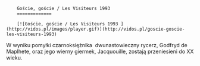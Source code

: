 
        Goście, goście / Les Visiteurs 1993 
        =============
        
        [![Goście, goście / Les Visiteurs 1993 ](http://vidos.pl/images/player.gif)](http://vidos.pl/goscie-goscie-les-visiteurs-1993)
        
        
 W wyniku pomyłki czarnoksiężnika  dwunastowieczny rycerz, Godfryd de Maplhete, oraz jego wierny giermek, Jacquouille, zostają przeniesieni do XX wieku.
    